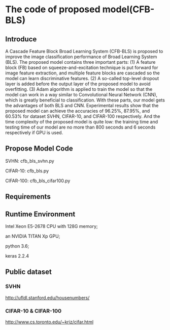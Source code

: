 # The code of proposed model(CFB-BLS)

## Introduce
A Cascade Feature Block Broad Learning System (CFB-BLS) is proposed to improve the image classification performance of Broad Learning System (BLS). The proposed model contains three important parts: (1) A feature block (FB) based on squeeze-and-excitation technique is put forward for image feature extraction, and multiple feature blocks are cascaded so the model can learn discriminative features. (2) A so-called top-level dropout layer is added before the output layer of the proposed model to avoid overfitting. (3) Adam algorithm is applied to train the model so that the model can work in a way similar to Convolutional Neural Network (CNN), which is greatly beneficial to classification. With these parts, our model gets the advantages of both BLS and CNN. Experimental results show that the proposed model can achieve the accuracies of 96.25%, 87.95%, and 60.53% for dataset SVHN, CIFAR-10, and CIFAR-100 respectively. And the time complexity of the proposed model is quite low: the training time and testing time of our model are no more than 800 seconds and 6 seconds respectively if GPU is used. 

## Propose Model Code

SVHN: cfb_bls_svhn.py

CIFAR-10: cfb_bls.py

CIFAR-100: cfb_bls_cifar100.py

## Requirements


## Runtime Environment 
Intel Xeon E5-2678 CPU with 128G memory; 

an NVIDIA TITAN Xp GPU;

python 3.6;

keras 2.2.4

## Public dataset

### SVHN

http://ufldl.stanford.edu/housenumbers/

### CIFAR-10 & CIFAR-100

http://www.cs.toronto.edu/~kriz/cifar.html
